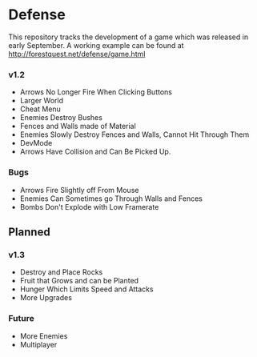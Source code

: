 # Defense
This repository tracks the development of a game which was released in early September.
A working example can be found at http://forestquest.net/defense/game.html

### v1.2
* Arrows No Longer Fire When Clicking Buttons
* Larger World
* Cheat Menu
* Enemies Destroy Bushes
* Fences and Walls made of Material
* Enemies Slowly Destroy Fences and Walls, Cannot Hit Through Them
* DevMode
* Arrows Have Collision and Can Be Picked Up.

### Bugs
* Arrows Fire Slightly off From Mouse
* Enemies Can Sometimes go Through Walls and Fences
* Bombs Don't Explode with Low Framerate

## Planned

### v1.3
* Destroy and Place Rocks
* Fruit that Grows and can be Planted
* Hunger Which Limits Speed and Attacks
* More Upgrades

### Future
* More Enemies
* Multiplayer



